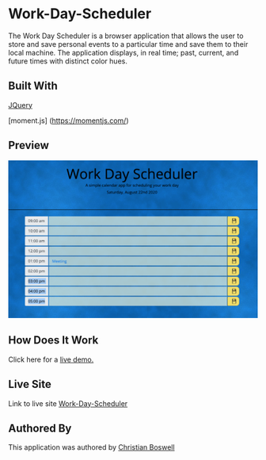 # Work-Day-Scheduler

The Work Day Scheduler is a browser application that allows the user to store and save personal events to a particular time and save them to their local machine. The application displays, in real time; past, current, and future times with distinct color hues. 

## Built With 

[JQuery](https://api.jquery.com/) 

[moment.js] (https://momentjs.com/)

## Preview 

![Work Day Scheduler Preview](https://github.com/cboswel1/Work-Day-Scheduler/blob/master/Assets/Screen%20Shot%202020-08-22%20at%208.20.06%20PM.png?raw=true)

## How Does It Work

Click here for a [live demo.](https://youtu.be/G8-4DIEOHcA)

## Live Site 
Link to live site [Work-Day-Scheduler](https://cboswel1.github.io/Work-Day-Scheduler/) 

## Authored By 
This application was authored by [Christian Boswell](https://github.com/cboswel1)  
